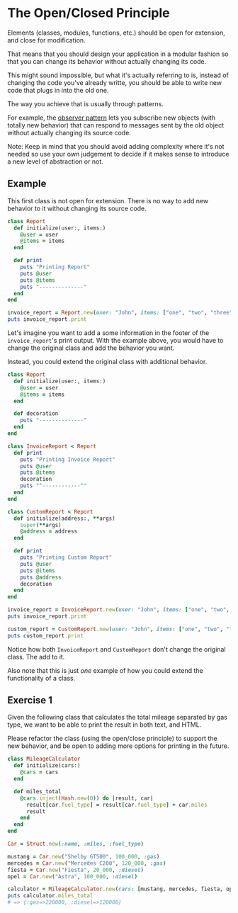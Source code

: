 # The Open/Closed Principle

Elements (classes, modules, functions, etc.) should be open for extension, and close for modification.

That means that you should design your application in a modular fashion so that you can change its behavior without actually changing its code.

This might sound impossible, but what it's actually referring to is, instead of changing the code you've already writte, you should be able to write new code that plugs in into the old one.

The way you achieve that is usually through patterns.

For example, the [observer pattern](../observer/) lets you subscribe new objects (with totally new behavior) that can respond to messages sent by the old object without actually changing its source code.

Note: Keep in mind that you should avoid adding complexity where it's not needed so use your own judgement to decide if it makes sense to introduce a new level of abstraction or not.

## Example

This first class is not open for extension. There is no way to add new behavior to it without changing its source code.

```ruby
class Report
  def initialize(user:, items:)
    @user = user
    @items = items
  end

  def print
    puts "Printing Report"
    puts @user
    puts @items
    puts "--------------"
  end
end

invoice_report = Report.new(user: "John", items: ["one", "two", "three"])
puts invoice_report.print
```

Let's imagine you want to add a some information in the footer of the `invoice_report`'s print output. With the example above, you would have to change the original class and add the behavior you want.

Instead, you could extend the original class with additional behavior.

```ruby
class Report
  def initialize(user:, items:)
    @user = user
    @items = items
  end

  def decoration
    puts "--------------"
  end
end

class InvoiceReport < Report
  def print
    puts "Printing Invoice Report"
    puts @user
    puts @items
    decoration
    puts "^------------^"
  end
end

class CustomReport < Report
  def initialize(address:, **args)
    super(**args)
    @address = address
  end

  def print
    puts "Printing Custom Report"
    puts @user
    puts @items
    puts @address
    decoration
  end
end

invoice_report = InvoiceReport.new(user: "John", items: ["one", "two", "three"])
puts invoice_report.print

custom_report = CustomReport.new(user: "John", items: ["one", "two", "three"], address: "Main Str.")
puts custom_report.print
```

Notice how both `InvoiceReport` and `CustomReport` don't change the original class. The add to it.

Also note that this is just *one* example of how you could extend the functionality of a class.

## Exercise 1
Given the following class that calculates the total mileage separated by gas type, we want to be able to print the result in both text, and HTML.

Please refactor the class (using the open/close principle) to support the new behavior, and be open to adding more options for printing in the future.

```ruby
class MileageCalculator
  def initialize(cars:)
    @cars = cars
  end

  def miles_total
    @cars.inject(Hash.new(0)) do |result, car|
      result[car.fuel_type] = result[car.fuel_type] + car.miles
      result
    end
  end
end

Car = Struct.new(:name, :miles, :fuel_type)

mustang = Car.new("Shelby GT500", 100_000, :gas)
mercedes = Car.new("Mercedes C200", 120_000, :gas)
fiesta = Car.new("Fiesta", 20_000, :diesel)
opel = Car.new("Astra", 100_000, :diesel)

calculator = MileageCalculator.new(cars: [mustang, mercedes, fiesta, opel])
puts calculator.miles_total
# => {:gas=>220000, :diesel=>120000}
```
